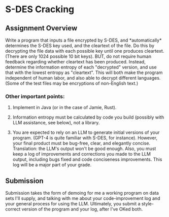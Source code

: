 # S-DES Cracking

## Assignment Overview
Write a program that inputs a file encrypted by S-DES, and \*automatically\*
determines the S-DES key used, and the cleartext of the file.  Do this by
decrypting the file data with each possible key until one produces cleartext.
(There are only 1024 possible 10 bit keys).  BUT, do not require human
feedback regarding whether cleartext has been produced.  Instead, determine
the information entropy of each "decrypted" version, and use that with the
lowest entropy as "cleartext".  This will both make the program independent
of human labor, and also able to decrypt different languages.  (Some of the
test files may be encryptions of non-English text.)

### Other important points:

1. Implement in Java (or in the case of Jamie, Rust).

2. Information entropy must be calculated by code you build (possibly with LLM
   assistance, see below), not a library.

3. You are expected to rely on an LLM to generate initial versions of your
   program.  (GPT-4 is quite familiar with S-DES, for instance).  However,
   your final product must be bug-free, clear, and elegantly concise.
   Translation: the LLM's output won't be good enough.   Also, you must keep a
   log of improvements and corrections you made to the LLM output, including
   bugs fixed and code conciseness improvements.   This log will be a major
   part of your grade.

## Submission
Submission takes the form of demoing for me a working program on data sets
I'll supply, and talking with me about your code-improvement log and your
general process for using the LLM.  Ultimately, you submit a style-correct
version of the program and your log, after I've OKed both.
